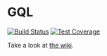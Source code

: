 # GQL

[![Build Status](https://travis-ci.org/laran/gql.svg?branch=master)](https://travis-ci.org/laran/gql)
[![Test Coverage](https://codeclimate.com/github/laran/gql/badges/coverage.svg)](https://codeclimate.com/github/laran/gql/coverage)

Take a look at [the wiki](https://www.github.com/laran/gql/wiki).
